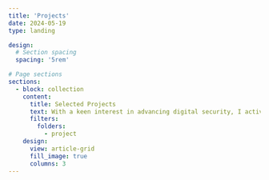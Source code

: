 ```yaml
---
title: 'Projects'
date: 2024-05-19
type: landing

design:
  # Section spacing
  spacing: '5rem'

# Page sections
sections:
  - block: collection
    content:
      title: Selected Projects
      text: With a keen interest in advancing digital security, I actively engage in projects that push the boundaries of Cyber Threat Intelligence. Discover the impactful work I've been involved with at [CISSA](https://www.cesar.org.br/web/english/cissa), shaping the future of threat detection and analysis
      filters:
        folders:
          - project
    design:
      view: article-grid
      fill_image: true
      columns: 3
---
```

